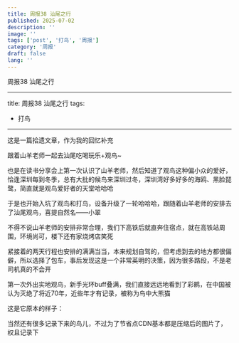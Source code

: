 ```yaml
---
title: 周报38 汕尾之行
published: 2025-07-02
description: ''
image: ''
tags: ['post', '打鸟', '周报']
category: '周报'
draft: false
lang: ''
---
```

 周报38 汕尾之行

---
title: 周报38 汕尾之行
tags:
- 打鸟
---


<!-- ![11211](./attachments/QmNUY2m12E9HLaDppvRHfv4giSPRaQGXpJfLcB4Zq1THed.png) -->




这是一篇拾遗文章，作为我的回忆补充

跟着山羊老师一起去汕尾吃喝玩乐+观鸟~

也是在读书分享会上第一次认识了山羊老师，然后知道了观鸟这种偏小众的爱好，恰逢深圳每到冬季，总有大批的候鸟来深圳过冬，深圳湾好多好多的海鸥、黑脸琵鹭，简直就是观鸟爱好者的天堂哈哈哈

于是也开始入坑了观鸟和打鸟，设备升级了一轮哈哈哈，跟随着山羊老师的安排去了汕尾观鸟，喜提自然名——小翠

不得不说山羊老师的安排非常合理，我们下高铁后就直奔住宿点，就在高铁站周围，环境尚可，楼下还有家烧烤店笑死

紧接着的两天行程也安排的满满当当，本来规划自驾的，但考虑到去的地方都很偏僻，所以选择了包车，事后发现这是一个非常英明的决策，因为很多路段，不是老司机真的不会开

第一次外出实地观鸟，新手光环buff叠满，我们直接远远地看到了彩鹮，在中国被认为灭绝了将近70年，近些年才有记录，被称为鸟中大熊猫

<!-- ![](./attachments/916aa1b841c2d27171b4d8e53896a004.jpg) -->

这是它原本的样子：

<!-- ![](./attachments/0608d297ebdebb96ac3d9ce63fbcfbcb.jpg) -->



当然还有很多记录下来的鸟儿，不过为了节省点CDN基本都是压缩后的图片了，权且记录下

<!-- ![ad364df898b212f35e2787c3500775ca](./attachments/ad364df898b212f35e2787c3500775ca.jpg) -->

<!-- ![9e304cacac6a8b900c4149733fe34289](./attachments/9e304cacac6a8b900c4149733fe34289.jpg) -->

<!-- ![76789a591cf2cdd53c30e2b32b06ac21](./attachments/76789a591cf2cdd53c30e2b32b06ac21.jpg) -->

<!-- ![44d5ac9e25edd2d40c0bac26ef8e9fed](./attachments/44d5ac9e25edd2d40c0bac26ef8e9fed.jpg) -->



<!-- ![88e74d407ae8a627b500cd732541b700](./attachments/88e74d407ae8a627b500cd732541b700.jpg) -->



<!-- ![897c1021f8b2af1289c6b278177115af](./attachments/897c1021f8b2af1289c6b278177115af.jpg) -->

<!-- ![da581a1c4bfa68051a51259e8c03286a](./attachments/da581a1c4bfa68051a51259e8c03286a.jpg) -->

<!-- ![31cd2f3976450640e73d89d28ac962b6](./attachments/31cd2f3976450640e73d89d28ac962b6.jpg) -->



<!-- ![a611f5df06be3026880a2b8df30ae3f7](./attachments/a611f5df06be3026880a2b8df30ae3f7.jpg) -->

<!-- ![c55eae87a6f034347d57073943ec1bdd](./attachments/c55eae87a6f034347d57073943ec1bdd.jpg) -->



<!-- ![62214f1d69f5080f3ce27e9db6f38da7](./attachments/62214f1d69f5080f3ce27e9db6f38da7.jpg) -->

<!-- ![2fe7a0d2a5ae0a897961568adef96e12](./attachments/2fe7a0d2a5ae0a897961568adef96e12.jpg) -->



<!-- ![b5b8ca0f6583a8d712658712386fb537](./attachments/b5b8ca0f6583a8d712658712386fb537.jpg) -->

<!-- ![82b5a6dfff1504bf3149c0850f7ee0ef](./attachments/82b5a6dfff1504bf3149c0850f7ee0ef.jpg) -->



<!-- ![32461156bffc0b43f087ce7877e9933a](./attachments/32461156bffc0b43f087ce7877e9933a.jpg) -->

<!-- ![86fc16f65403ce62a99550ccaaff1feb](./attachments/86fc16f65403ce62a99550ccaaff1feb.jpg) -->


[]()